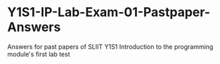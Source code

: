 # Y1S1-IP-Lab-Exam-01-Pastpaper-Answers
Answers for past papers of SLIIT Y1S1 Introduction to the programming module's first lab test
